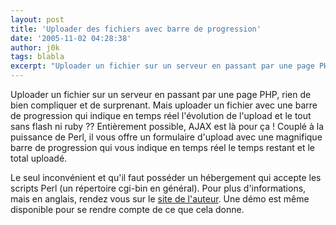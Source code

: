 ```yaml
---
layout: post
title: 'Uploader des fichiers avec barre de progression'
date: '2005-11-02 04:28:38'
author: j0k
tags: blabla
excerpt: "Uploader un fichier sur un serveur en passant par une page PHP, rien de bien compliquer et de surprenant. Mais uploader un fichier avec une barre de progression qui indique en temps réel l'évolution de l'upload et le tout sans flash ni ruby ??     \nEntièrement possible, AJAX est là pour ça !   Couplé à la puissance de Perl, il vous offre un formulaire      …"
---
```


Uploader un fichier sur un serveur en passant par une page PHP, rien de bien compliquer et de surprenant. Mais uploader un fichier avec une barre de progression qui indique en temps réel l'évolution de l'upload et le tout sans flash ni ruby ??
Entièrement possible, AJAX est là pour ça !   Couplé à la puissance de Perl, il vous offre un formulaire d'upload avec une magnifique barre de progression qui vous indique en temps réel le temps restant et le total uploadé.

Le seul inconvénient et qu'il faut posséder un hébergement qui accepte les scripts Perl (un répertoire cgi-bin en général).   Pour plus d'informations, mais en anglais, rendez vous sur le [site de l'auteur](http://encodable.com/tech/ajaxupload/). Une démo est même disponible pour se rendre compte de ce que cela donne.
